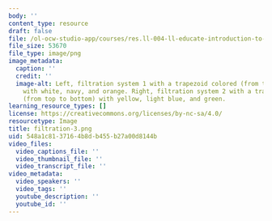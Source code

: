 ```yaml
---
body: ''
content_type: resource
draft: false
file: /ol-ocw-studio-app/courses/res.ll-004-ll-educate-introduction-to-engineering-concepts-spring-2022/filtration-3.png
file_size: 53670
file_type: image/png
image_metadata:
  caption: ''
  credit: ''
  image-alt: Left, filtration system 1 with a trapezoid colored (from top to bottom)
    with white, navy, and orange. Right, filtration system 2 with a trapezoid colored
    (from top to bottom) with yellow, light blue, and green.
learning_resource_types: []
license: https://creativecommons.org/licenses/by-nc-sa/4.0/
resourcetype: Image
title: filtration-3.png
uid: 548a1c81-3716-4b8d-b455-b27a00d8144b
video_files:
  video_captions_file: ''
  video_thumbnail_file: ''
  video_transcript_file: ''
video_metadata:
  video_speakers: ''
  video_tags: ''
  youtube_description: ''
  youtube_id: ''
---
```

